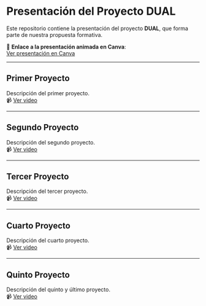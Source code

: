 # Presentación del Proyecto DUAL

Este repositorio contiene la presentación del proyecto **DUAL**, que forma parte de nuestra propuesta formativa.

🔗 **Enlace a la presentación animada en Canva**:  
[Ver presentación en Canva](https://www.canva.com/design/DAGofKzHEv8/Wq4JLcg5GBi-OxarTUuJ7w/view?utm_content=DAGofKzHEv8&utm_campaign=share_your_design&utm_medium=link2&utm_source=shareyourdesignpanel)

---

## Primer Proyecto

Descripción del primer proyecto.  
📹 [Ver video](#)

---

## Segundo Proyecto

Descripción del segundo proyecto.  
📹 [Ver video](#)

---

## Tercer Proyecto

Descripción del tercer proyecto.  
📹 [Ver video](#)

---

## Cuarto Proyecto

Descripción del cuarto proyecto.  
📹 [Ver video](#)

---

## Quinto Proyecto

Descripción del quinto y último proyecto.  
📹 [Ver video](#)
